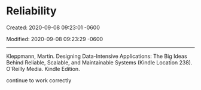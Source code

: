 # Reliability 

Created: 2020-09-08 09:23:01 -0600

Modified: 2020-09-08 09:23:29 -0600

---

Kleppmann, Martin. Designing Data-Intensive Applications: The Big Ideas Behind Reliable, Scalable, and Maintainable Systems (Kindle Location 238). O'Reilly Media. Kindle Edition.







continue to work correctly
